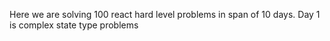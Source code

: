 Here we are solving 100 react hard level problems in span of 10 days.
Day 1 is complex state type problems
